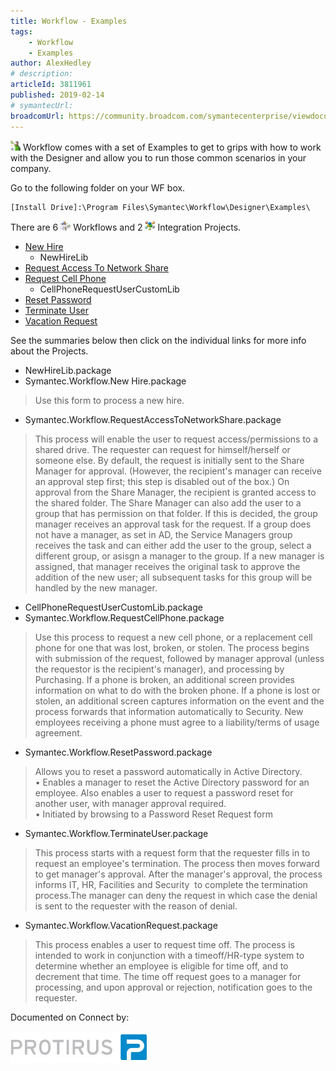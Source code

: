 ```yaml
---
title: Workflow - Examples
tags:
    - Workflow
    - Examples
author: AlexHedley
# description: 
articleId: 3811961
published: 2019-02-14
# symantecUrl:
broadcomUrl: https://community.broadcom.com/symantecenterprise/viewdocument/workflow-examples?CommunityKey=04ead5e9-3643-4118-b853-afa5a58710c6&tab=librarydocuments
---
```


![](images\Workflow.png) Workflow comes with a set of Examples to get to grips with how to work with the Designer and allow you to run those common scenarios in your company.
  
Go to the following folder on your WF box.

    [Install Drive]:\Program Files\Symantec\Workflow\Designer\Examples\

There are 6 ![WorkflowProject](images\WorkflowProject.png) Workflows and 2 ![Int](images\Int.png) Integration Projects.
  
- [New Hire](https://community.broadcom.com/symantecenterprise/viewdocument?DocumentKey=f83b1618-369f-46c5-aed4-459335fab063&amp;CommunityKey=04ead5e9-3643-4118-b853-afa5a58710c6&amp;tab=librarydocuments)
    - NewHireLib
- [Request Access To Network Share](https://community.broadcom.com/symantecenterprise/viewdocument?DocumentKey=10c3f25a-4786-43b0-92d8-d7342449ec17&amp;CommunityKey=04ead5e9-3643-4118-b853-afa5a58710c6&amp;tab=librarydocuments)
- [Request Cell Phone](https://community.broadcom.com/symantecenterprise/viewdocument?DocumentKey=0690277d-d0b8-410c-a2b3-0589b79bc3a6&amp;CommunityKey=04ead5e9-3643-4118-b853-afa5a58710c6&amp;tab=librarydocuments)
    - CellPhoneRequestUserCustomLib
- [Reset Password](https://community.broadcom.com/symantecenterprise/viewdocument?DocumentKey=31380f2a-2e42-4725-938e-0942188f0c08&amp;CommunityKey=04ead5e9-3643-4118-b853-afa5a58710c6&amp;tab=librarydocuments)
- [Terminate User](https://community.broadcom.com/symantecenterprise/viewdocument?DocumentKey=67b40128-8bf8-4cfd-8662-e26cb4e315fc&amp;CommunityKey=04ead5e9-3643-4118-b853-afa5a58710c6&amp;tab=librarydocuments)
- [Vacation Request](https://community.broadcom.com/symantecenterprise/viewdocument?DocumentKey=212baef3-189d-4030-8fdd-b2534c9b6a67&amp;CommunityKey=04ead5e9-3643-4118-b853-afa5a58710c6&amp;tab=librarydocuments)

See the summaries below then click on the individual links for more info about the Projects.

- NewHireLib.package
- Symantec.Workflow.New Hire.package

> Use this form to process a new hire.

- Symantec.Workflow.RequestAccessToNetworkShare.package

> This process will enable the user to request access/permissions to a shared drive. The requester can request for himself/herself or someone else. By default, the request is initially sent to the Share Manager for approval. (However, the recipient's manager can receive an approval step first; this step is disabled out of the box.) On approval from the Share Manager, the recipient is granted access to the shared folder. The Share Manager can also add the user to a group that has permission on that folder. If this is decided, the group manager receives an approval task for the request. If a group does not have a manager, as set in AD, the Service Managers group receives the task and can either add the user to the group, select a different group, or asisgn a manager to the group. If a new manager is assigned, that manager receives the original task to approve the addition of the new user; all subsequent tasks for this group will be handled by the new manager.

- CellPhoneRequestUserCustomLib.package
- Symantec.Workflow.RequestCellPhone.package

> Use this process to request a new cell phone, or a replacement cell phone for one that was lost, broken, or stolen. The process begins with submission of the request, followed by manager approval (unless the requestor is the recipient's manager), and processing by Purchasing. If a phone is broken, an additional screen provides information on what to do with the broken phone. If a phone is lost or stolen, an additional screen captures information on the event and the process forwards that information automatically to Security. New employees receiving a phone must agree to a liability/terms of usage agreement.

- Symantec.Workflow.ResetPassword.package

> Allows you to reset a password automatically in Active Directory.   
> 	• Enables a manager to reset the Active Directory password for an employee. Also enables a user to request a password reset for another user, with manager approval required.   
> 	• Initiated by browsing to a Password Reset Request form

- Symantec.Workflow.TerminateUser.package

> This process starts with a request form that the requester fills in to request an employee's termination. The process then moves forward to get manager's approval. After the manager's approval, the process informs IT, HR, Facilities and Security  to complete the termination process.The manager can deny the request in which case the denial is sent to the requester with the reason of denial.

- Symantec.Workflow.VacationRequest.package

> This process enables a user to request time off. The process is intended to work in conjunction with a timeoff/HR-type system to determine whether an employee is eligible for time off, and to decrement that time. The time off request goes to a manager for processing, and upon approval or rejection, notification goes to the requester.

Documented on Connect by:
  
[![Protirus](images\Protirus.png)](https://www.protirus.com/)​

